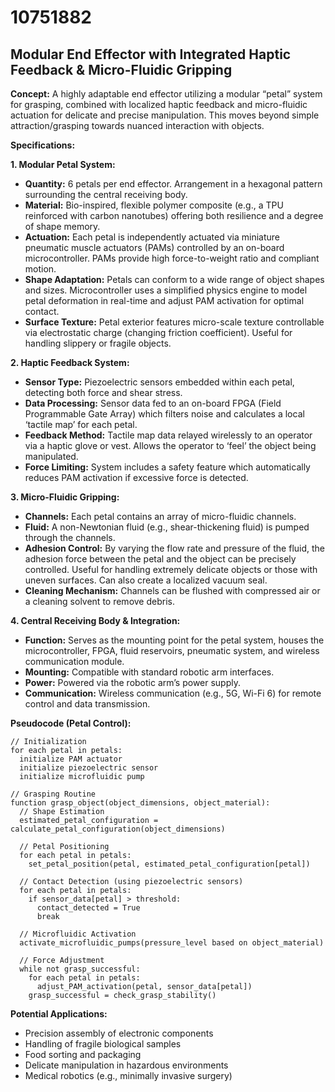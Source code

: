 # 10751882

## Modular End Effector with Integrated Haptic Feedback & Micro-Fluidic Gripping

**Concept:** A highly adaptable end effector utilizing a modular “petal” system for grasping, combined with localized haptic feedback and micro-fluidic actuation for delicate and precise manipulation. This moves beyond simple attraction/grasping towards nuanced interaction with objects.

**Specifications:**

**1. Modular Petal System:**

*   **Quantity:** 6 petals per end effector.  Arrangement in a hexagonal pattern surrounding the central receiving body.
*   **Material:**  Bio-inspired, flexible polymer composite (e.g., a TPU reinforced with carbon nanotubes) offering both resilience and a degree of shape memory.
*   **Actuation:** Each petal is independently actuated via miniature pneumatic muscle actuators (PAMs) controlled by an on-board microcontroller. PAMs provide high force-to-weight ratio and compliant motion.
*   **Shape Adaptation:** Petals can conform to a wide range of object shapes and sizes.  Microcontroller uses a simplified physics engine to model petal deformation in real-time and adjust PAM activation for optimal contact.
*   **Surface Texture:** Petal exterior features micro-scale texture controllable via electrostatic charge (changing friction coefficient).  Useful for handling slippery or fragile objects.

**2. Haptic Feedback System:**

*   **Sensor Type:** Piezoelectric sensors embedded within each petal, detecting both force and shear stress.
*   **Data Processing:** Sensor data fed to an on-board FPGA (Field Programmable Gate Array) which filters noise and calculates a local ‘tactile map’ for each petal.
*   **Feedback Method:** Tactile map data relayed wirelessly to an operator via a haptic glove or vest.  Allows the operator to ‘feel’ the object being manipulated.
*   **Force Limiting:** System includes a safety feature which automatically reduces PAM activation if excessive force is detected.

**3. Micro-Fluidic Gripping:**

*   **Channels:** Each petal contains an array of micro-fluidic channels.
*   **Fluid:**  A non-Newtonian fluid (e.g., shear-thickening fluid) is pumped through the channels.
*   **Adhesion Control:** By varying the flow rate and pressure of the fluid, the adhesion force between the petal and the object can be precisely controlled. Useful for handling extremely delicate objects or those with uneven surfaces.  Can also create a localized vacuum seal.
*   **Cleaning Mechanism:**  Channels can be flushed with compressed air or a cleaning solvent to remove debris.

**4. Central Receiving Body & Integration:**

*   **Function:** Serves as the mounting point for the petal system, houses the microcontroller, FPGA, fluid reservoirs, pneumatic system, and wireless communication module.
*   **Mounting:** Compatible with standard robotic arm interfaces.
*   **Power:** Powered via the robotic arm’s power supply.
*   **Communication:**  Wireless communication (e.g., 5G, Wi-Fi 6) for remote control and data transmission.

**Pseudocode (Petal Control):**

```
// Initialization
for each petal in petals:
  initialize PAM actuator
  initialize piezoelectric sensor
  initialize microfluidic pump

// Grasping Routine
function grasp_object(object_dimensions, object_material):
  // Shape Estimation
  estimated_petal_configuration = calculate_petal_configuration(object_dimensions)

  // Petal Positioning
  for each petal in petals:
    set_petal_position(petal, estimated_petal_configuration[petal])

  // Contact Detection (using piezoelectric sensors)
  for each petal in petals:
    if sensor_data[petal] > threshold:
      contact_detected = True
      break

  // Microfluidic Activation
  activate_microfluidic_pumps(pressure_level based on object_material)

  // Force Adjustment
  while not grasp_successful:
    for each petal in petals:
      adjust_PAM_activation(petal, sensor_data[petal])
    grasp_successful = check_grasp_stability()
```

**Potential Applications:**

*   Precision assembly of electronic components
*   Handling of fragile biological samples
*   Food sorting and packaging
*   Delicate manipulation in hazardous environments
*   Medical robotics (e.g., minimally invasive surgery)